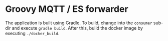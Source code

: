 # Groovy MQTT / ES forwarder

The application is built using Gradle. To build, change into the `consumer`
sub-dir and execute `gradle build`. After this, build the docker image
by executing `./docker_build`.
